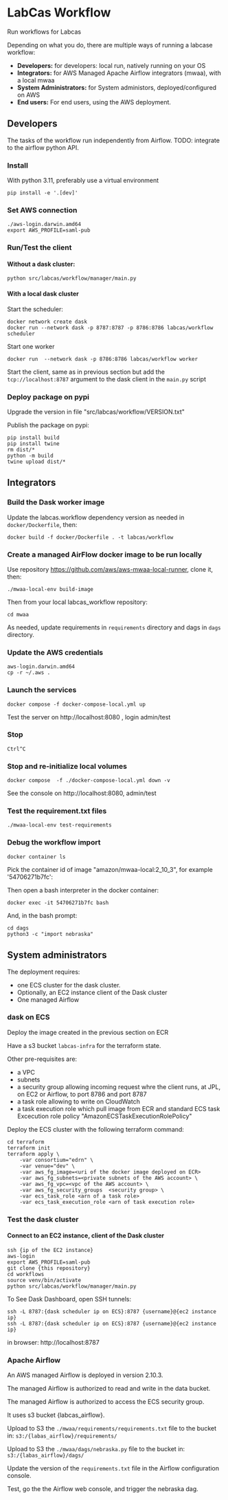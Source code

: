# LabCas Workflow

Run workflows for Labcas

Depending on what you do, there are multiple ways of running a labcase workflow:

- **Developers:** for developers: local run, natively running on your OS
- **Integrators:** for AWS Managed Apache Airflow integrators (mwaa), with a local mwaa
- **System Administrators:** for System administors, deployed/configured on AWS
- **End users:** For end users, using the AWS deployment.


## Developers

The tasks of the workflow run independently from Airflow. TODO: integrate to the airflow python API.

### Install

With python 3.11, preferably use a virtual environment


    pip install -e '.[dev]'

### Set AWS connection

    ./aws-login.darwin.amd64
    export AWS_PROFILE=saml-pub

### Run/Test the client

#### Without a dask cluster:

    python src/labcas/workflow/manager/main.py


#### With a local dask cluster

Start the scheduler:

    docker network create dask
    docker run --network dask -p 8787:8787 -p 8786:8786 labcas/workflow scheduler

Start one worker

    docker run  --network dask -p 8786:8786 labcas/workflow worker 


Start the client, same as in previous section but add the `tcp://localhost:8787` argument to the dask client in the `main.py` script 



### Deploy package on pypi

Upgrade the version in file "src/labcas/workflow/VERSION.txt"

Publish the package on pypi:

    pip install build
    pip install twine
    rm dist/*
    python -m build
    twine upload dist/*
   


## Integrators

### Build the Dask worker image

Update the labcas.workflow dependency version as needed in `docker/Dockerfile`, then:

    docker build -f docker/Dockerfile . -t labcas/workflow

### Create a managed AirFlow docker image to be run locally

Use repository https://github.com/aws/aws-mwaa-local-runner, clone it, then:

    ./mwaa-local-env build-image

Then from your local labcas_workflow repository:

    cd mwaa

As needed, update requirements in `requirements` directory and dags in `dags` directory.

### Update the AWS credentials

    aws-login.darwin.amd64
    cp -r ~/.aws .

### Launch the services
 
    docker compose -f docker-compose-local.yml up

Test the server on http://localhost:8080 , login admin/test

### Stop 

    Ctrl^C

### Stop and re-initialize local volumes

    docker compose  -f ./docker-compose-local.yml down -v

    

See the console on http://localhost:8080, admin/test

### Test the requirement.txt files
 
    ./mwaa-local-env test-requirements

### Debug the workflow import

    docker container ls

Pick the container id of image "amazon/mwaa-local:2_10_3", for example '54706271b7fc':

Then open a bash interpreter in the docker container:

    docker exec -it 54706271b7fc bash

And, in the bash prompt:

    cd dags
    python3 -c "import nebraska"


## System administrators

The deployment requires:
- one ECS cluster for the dask cluster.
- Optionally, an EC2 instance client of the Dask cluster
- One managed Airflow

### dask on ECS

Deploy the image created in the previous section on ECR

Have a s3 bucket `labcas-infra` for the terraform state.

Other pre-requisites are:
 - a VPC
 - subnets
 - a security group allowing incoming request whre the client runs, at JPL, on EC2 or Airflow, to port 8786 and port 8787
 - a task role allowing to write on CloudWatch
 - a task execution role which pull image from ECR and standard ECS task Excecution role policy "AmazonECSTaskExecutionRolePolicy"
 

Deploy the ECS cluster with the following terraform command:

    cd terraform
    terraform init
    terraform apply \
        -var consortium="edrn" \
        -var venue="dev" \
        -var aws_fg_image=<uri of the docker image deployed on ECR>
        -var aws_fg_subnets=<private subnets of the AWS account> \
        -var aws_fg_vpc=<vpc of the AWS account> \
        -var aws_fg_security_groups  <security group> \
        -var ecs_task_role <arn of a task role>
        -var ecs_task_execution_role <arn of task execution role>

### Test the dask cluster

#### Connect to an EC2 instance, client of the Dask cluster


    ssh {ip of the EC2 instance}
    aws-login
    export AWS_PROFILE=saml-pub
    git clone {this repository}
    cd workflows
    source venv/bin/activate
    python src/labcas/workflow/manager/main.py


To See Dask Dashboard, open SSH tunnels:

    ssh -L 8787:{dask scheduler ip on ECS}:8787 {username}@{ec2 instance ip}
    ssh -L 8787:{dask scheduler ip on ECS}:8787 {username}@{ec2 instance ip}

in browser: http://localhost:8787


### Apache Airflow

An AWS managed Airflow is deployed in version 2.10.3.

The managed Airflow is authorized to read and write in the data bucket.

The managed Airflow is authorized to access the ECS security group.

It uses s3 bucket {labcas_airflow}.

Upload to S3 the `./mwaa/requirements/requirements.txt` file to the bucket in: `s3:/{labas_airflow}/requirements/`

Upload to S3 the `./mwaa/dags/nebraska.py` file to the bucket in: `s3:/{labas_airflow}/dags/`

Update the version of the `requirements.txt` file in the Airflow configuration console.

Test, go the the Airflow web console, and trigger the nebraska dag.













